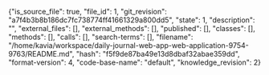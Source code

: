 {"is_source_file": true, "file_id": 1, "git_revision": "a7f4b3b8b186dc7fc738774ff41661329a800dd5", "state": 1, "description": "", "external_files": [], "external_methods": [], "published": [], "classes": [], "methods": [], "calls": [], "search-terms": [], "filename": "/home/kavia/workspace/daily-journal-web-app-web-application-9754-9763/README.md", "hash": "f5f9de87ba49e13d8dbaf32abae359dd", "format-version": 4, "code-base-name": "default", "knowledge_revision": 2}